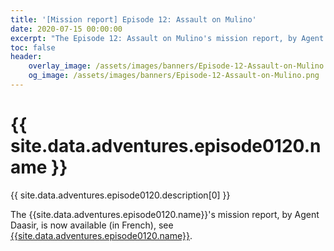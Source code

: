 ```yaml
---
title: '[Mission report] Episode 12: Assault on Mulino'
date: 2020-07-15 00:00:00
excerpt: "The Episode 12: Assault on Mulino's mission report, by Agent Daasir, is now available (in French)"
toc: false
header:
    overlay_image: /assets/images/banners/Episode-12-Assault-on-Mulino.png
    og_image: /assets/images/banners/Episode-12-Assault-on-Mulino.png
---
```


# {{ site.data.adventures.episode0120.name }}

{{ site.data.adventures.episode0120.description[0] }}

The {{site.data.adventures.episode0120.name}}'s mission report, by Agent Daasir, is now available (in French), see [{{site.data.adventures.episode0120.name}}](/game-content/adventures/episode0120).
